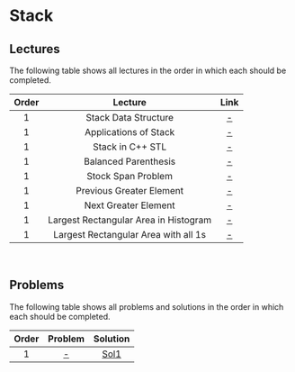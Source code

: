 # Stack

## Lectures

The following table shows all lectures in the order in which each should be completed.

| Order | Lecture | Link |
|:---:|:---:|:---:|
| 1 | Stack Data Structure | [-]() |
| 1 | Applications of Stack | [-]() |
| 1 | Stack in C++ STL | [-]() |
| 1 | Balanced Parenthesis | [-]() |
| 1 | Stock Span Problem | [-]() |
| 1 | Previous Greater Element | [-]() |
| 1 | Next Greater Element | [-]() |
| 1 | Largest Rectangular Area in Histogram| [-]() |
| 1 | Largest Rectangular Area with all 1s| [-]() |
<br>

## Problems

The following table shows all problems and solutions in the order in which each should be completed.

| Order | Problem | Solution |
|:---:|:---:|:---:|
| 1 | [-]() | [Sol1]() |
